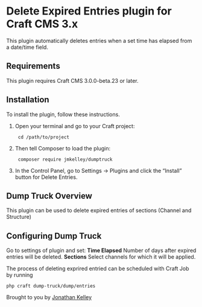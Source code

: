 # Delete Expired Entries plugin for Craft CMS 3.x

This plugin automatically deletes entries when a set time has elapsed from a date/time field.

## Requirements

This plugin requires Craft CMS 3.0.0-beta.23 or later.

## Installation

To install the plugin, follow these instructions.

1. Open your terminal and go to your Craft project:

        cd /path/to/project

2. Then tell Composer to load the plugin:

        composer require jmkelley/dumptruck

3. In the Control Panel, go to Settings → Plugins and click the “Install” button for Delete Entries.

## Dump Truck Overview

This plugin can be used to delete expired entries of sections (Channel and Structure)

## Configuring Dump Truck

Go to settings of plugin and set:
**Time Elapsed** Number of days after expired entries will be deleted.
**Sections** Select channels for which it will be applied.

The process of deleting exprired entried can be scheduled with Craft Job by running 
```
php craft dump-truck/dump/entries
```

Brought to you by [Jonathan Kelley](http://www.vouchertoday.uk/)